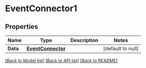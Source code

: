 # EventConnector1

## Properties
Name | Type | Description | Notes
------------ | ------------- | ------------- | -------------
**Data** | [**EventConnector**](EventConnector.md) |  | [default to null]

[[Back to Model list]](../README.md#documentation-for-models) [[Back to API list]](../README.md#documentation-for-api-endpoints) [[Back to README]](../README.md)


